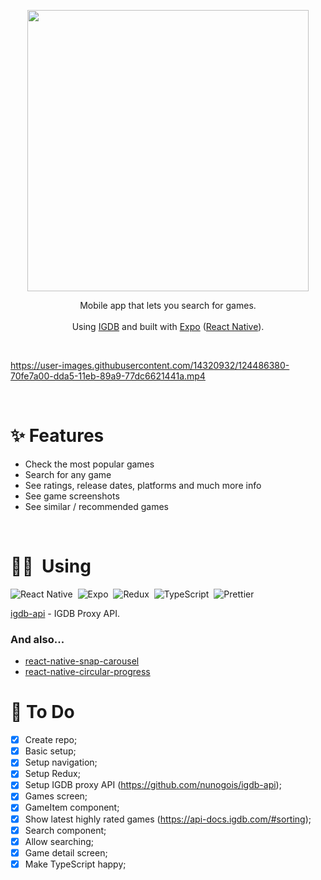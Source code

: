 <p align="center">
  <a href="https://bestdit.vercel.app"><img src="https://github.com/nunogois/game-search-expo/blob/master/public/demo/thumbnail.png?raw=true" height="450" /></a>  
<p>
  
<p align="center">
  Mobile app that lets you search for games.
  <br /><br />
  Using <a href="https://www.igdb.com/">IGDB</a> and built with <a href="https://expo.io/">Expo</a> (<a href="https://reactnative.dev/">React Native</a>).
</p>

<br />

https://user-images.githubusercontent.com/14320932/124486380-70fe7a00-dda5-11eb-89a9-77dc6621441a.mp4

<br />

# ✨ Features

- Check the most popular games
- Search for any game
- See ratings, release dates, platforms and much more info
- See game screenshots
- See similar / recommended games

<br />

# 👨‍💻 &nbsp;Using

![React Native](https://img.shields.io/badge/-React%20Native-141321?style=flat&logo=React)&nbsp;
![Expo](https://img.shields.io/badge/-Expo-141321?style=flat&logo=Expo)&nbsp;
![Redux](https://img.shields.io/badge/-Redux-141321?style=flat&logo=Redux&logoColor=764ABC)&nbsp;
![TypeScript](https://img.shields.io/badge/-TypeScript-141321?style=flat&logo=TypeScript&logoColor=3178C6)&nbsp;
![Prettier](https://img.shields.io/badge/-Prettier-141321?style=flat&logo=Prettier&logoColor=F7B93E)&nbsp;

[igdb-api](https://github.com/nunogois/igdb-api) - IGDB Proxy API.

### And also...

- [react-native-snap-carousel](https://github.com/meliorence/react-native-snap-carousel)
- [react-native-circular-progress](https://github.com/bartgryszko/react-native-circular-progress)

# 📌 To Do

- [x] Create repo;
- [x] Basic setup;
- [x] Setup navigation;
- [x] Setup Redux;
- [x] Setup IGDB proxy API (https://github.com/nunogois/igdb-api);
- [x] Games screen;
- [x] GameItem component;
- [x] Show latest highly rated games (https://api-docs.igdb.com/#sorting);
- [x] Search component;
- [x] Allow searching;
- [x] Game detail screen;
- [x] Make TypeScript happy;
